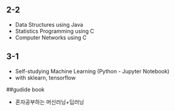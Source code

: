 ## 2-2
- Data Structures using Java
- Statistics Programming using C
- Computer Networks using C

## 3-1
- Self-studying Machine Learning (Python - Jupyter Notebook)
- with sklearn, tensorflow

##gudide book
- 혼자공부하는 머신러닝+딥러닝
